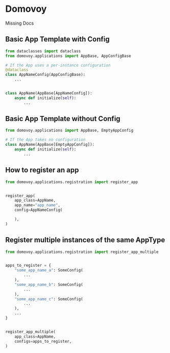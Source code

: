 # Domovoy

Missing Docs

## Basic App Template with Config

```python
from dataclasses import dataclass
from domovoy.applications import AppBase, AppConfigBase

# If the App uses a per-instance configuration
@dataclass
class AppNameConfig(AppConfigBase):
    ...


class AppName(AppBase[AppNameConfig]):
    async def initialize(self):
        ...
```

## Basic App Template without Config

```python
from domovoy.applications import AppBase, EmptyAppConfig

# If the App takes no configuration
class AppName(AppBase[EmptyAppConfig]):
    async def initialize(self):
        ...
```

## How to register an app
```python
from domovoy.applications.registration import register_app


register_app(
    app_class=AppName,
    app_name="app_name",
    config=AppNameConfig(

    ),
)
```

## Register multiple instances of the same AppType
```python
from domovoy.applications.registration import register_app_multiple


apps_to_register = {
    "some_app_name_a": SomeConfig(
        ...
    ),
    "some_app_name_b": SomeConfig(
        ...
    ),
    "some_app_name_c": SomeConfig(
        ...
    ),
    ...
}


register_app_multiple(
    app_class=AppName,
    configs=apps_to_register,
)
```

